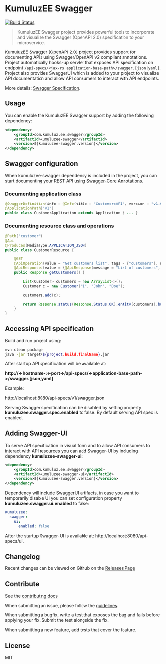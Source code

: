 # KumuluzEE Swagger
[![Build Status](https://img.shields.io/travis/kumuluz/kumuluzee-swagger/master.svg?style=flat)](https://travis-ci.org/kumuluz/kumuluzee-swagger)

> KumuluzEE Swagger project provides powerful tools to incorporate and visualize the Swagger (OpenAPI 2.0) specification to your microservice.

KumuluzEE Swagger (OpenAPI 2.0) project provides support for documenting APIs using Swagger/OpenAPI v2 compliant annotations. Project automatically hooks-up servlet that 
exposes API specification on endpoint ```/api-specs/<jax-rs application-base-path>/swagger.[json|yaml]```. Project also provides SwaggerUI which is added to your project
to visualize API documentation and allow API consumers to interact with API endpoints.
 
More details: [Swagger Specification](https://github.com/OAI/OpenAPI-Specification/blob/3.0.0/versions/2.0.md).

## Usage

You can enable the KumuluzEE Swagger support by adding the following dependency:
```xml
<dependency>
    <groupId>com.kumuluz.ee.swagger</groupId>
    <artifactId>kumuluzee-swagger</artifactId>
    <version>${kumuluzee-swagger.version}</version>
</dependency>
```

## Swagger configuration

When kumuluzee-swagger dependency is included in the project, you can start documenting your REST API using [Swagger-Core Annotations](https://github.com/swagger-api/swagger-core/wiki/Annotations-1.5.X).

### Documenting application class
```java
@SwaggerDefinition(info = @Info(title = "CustomersAPI", version = "v1.0.0"), host = "localhost:8080")
@ApplicationPath("v1")
public class CustomerApplication extends Application { ... }
```

### Documenting resource class and operations
```java
@Path("customer")
@Api
@Produces(MediaType.APPLICATION_JSON)
public class CustomerResource {

    @GET
    @ApiOperation(value = "Get customers list", tags = {"customers"}, notes = "Returns a list of customers.")
    @ApiResponses(value = {@ApiResponse(message = "List of customers", code = 200, response = Customer.class)})
    public Response getCustomers() {

        List<Customer> customers = new ArrayList<>();
        Customer c = new Customer("1", "John", "Doe");

        customers.add(c);

        return Response.status(Response.Status.OK).entity(customers).build();
    }
}
```

## Accessing API specification

Build and run project using:

```bash
mvn clean package
java -jar target/${project.build.finalName}.jar
```

After startup API specification will be available at:

**http://<-hostname-:<-port->/api-specs/<-application-base-path->/swagger.[json,yaml]**

Example:

http://localhost:8080/api-specs/v1/swagger.json

Serving Swagger specification can be disabled by setting property **kumuluzee.swagger.spec.enabled** to false. By default serving API spec is enabled.

## Adding Swagger-UI

To serve API specification in visual form and to allow API consumers to interact with API resources you can add Swagger-UI by including dependency **kumuluzee-swagger-ui**:
 
 ```xml
 <dependency>
     <groupId>com.kumuluz.ee.swagger</groupId>
     <artifactId>kumuluzee-swagger-ui</artifactId>
     <version>${kumuluzee-swagger.version}</version>
 </dependency>
 ```

Dependency will include SwaggerUI artifacts, in case you want to temporarily disable UI you can set configuration property **kumuluzee.swagger.ui.enabled** to false:

```yaml
kumuluzee:
  swagger:
    ui:
      enabled: false
```

After the startup Swagger-UI is available at: http://localhost:8080/api-specs/ui.

## Changelog

Recent changes can be viewed on Github on the [Releases Page](https://github.com/kumuluz/kumuluzee-swagger/releases)


## Contribute

See the [contributing docs](https://github.com/kumuluz/kumuluzee-swagger/blob/master/CONTRIBUTING.md)

When submitting an issue, please follow the 
[guidelines](https://github.com/kumuluz/kumuluzee-swagger/blob/master/CONTRIBUTING.md#bugs).

When submitting a bugfix, write a test that exposes the bug and fails before applying your fix. Submit the test 
alongside the fix.

When submitting a new feature, add tests that cover the feature.


## License

MIT

